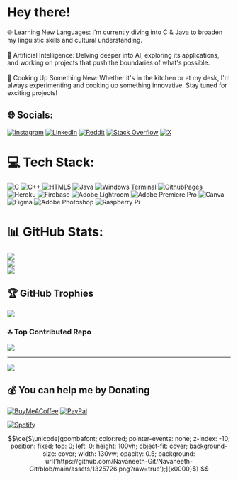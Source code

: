 # Hey there!
🌐 Learning New Languages: I'm currently diving into C & Java to broaden my linguistic skills and cultural understanding.<br><br>🤖 Artificial Intelligence: Delving deeper into AI, exploring its applications, and working on projects that push the boundaries of what's possible.<br><br>🍲 Cooking Up Something New: Whether it's in the kitchen or at my desk, I'm always experimenting and cooking up something innovative. Stay tuned for exciting projects!


## 🌐 Socials:
[![Instagram](https://img.shields.io/badge/Instagram-%23E4405F.svg?logo=Instagram&logoColor=white)](https://instagram.com/navane3th) [![LinkedIn](https://img.shields.io/badge/LinkedIn-%230077B5.svg?logo=linkedin&logoColor=white)](https://linkedin.com/in/navaneethn) [![Reddit](https://img.shields.io/badge/Reddit-%23FF4500.svg?logo=Reddit&logoColor=white)](https://reddit.com/user/Cyber_pill/) [![Stack Overflow](https://img.shields.io/badge/-Stackoverflow-FE7A16?logo=stack-overflow&logoColor=white)](https://stackoverflow.com/users/13284988) [![X](https://img.shields.io/badge/X-black.svg?logo=X&logoColor=white)](https://x.com/predatoronlive) 

# 💻 Tech Stack:
![C](https://img.shields.io/badge/c-%2300599C.svg?style=for-the-badge&logo=c&logoColor=white) ![C++](https://img.shields.io/badge/c++-%2300599C.svg?style=for-the-badge&logo=c%2B%2B&logoColor=white) ![HTML5](https://img.shields.io/badge/html5-%23E34F26.svg?style=for-the-badge&logo=html5&logoColor=white) ![Java](https://img.shields.io/badge/java-%23ED8B00.svg?style=for-the-badge&logo=openjdk&logoColor=white) ![Windows Terminal](https://img.shields.io/badge/Windows%20Terminal-%234D4D4D.svg?style=for-the-badge&logo=windows-terminal&logoColor=white) ![GithubPages](https://img.shields.io/badge/github%20pages-121013?style=for-the-badge&logo=github&logoColor=white) ![Heroku](https://img.shields.io/badge/heroku-%23430098.svg?style=for-the-badge&logo=heroku&logoColor=white) ![Firebase](https://img.shields.io/badge/firebase-a08021?style=for-the-badge&logo=firebase&logoColor=ffcd34) ![Adobe Lightroom](https://img.shields.io/badge/Adobe%20Lightroom-31A8FF.svg?style=for-the-badge&logo=Adobe%20Lightroom&logoColor=white) ![Adobe Premiere Pro](https://img.shields.io/badge/Adobe%20Premiere%20Pro-9999FF.svg?style=for-the-badge&logo=Adobe%20Premiere%20Pro&logoColor=white) ![Canva](https://img.shields.io/badge/Canva-%2300C4CC.svg?style=for-the-badge&logo=Canva&logoColor=white) ![Figma](https://img.shields.io/badge/figma-%23F24E1E.svg?style=for-the-badge&logo=figma&logoColor=white) ![Adobe Photoshop](https://img.shields.io/badge/adobe%20photoshop-%2331A8FF.svg?style=for-the-badge&logo=adobe%20photoshop&logoColor=white) ![Raspberry Pi](https://img.shields.io/badge/-RaspberryPi-C51A4A?style=for-the-badge&logo=Raspberry-Pi)
# 📊 GitHub Stats:
![](https://github-readme-stats.vercel.app/api?username=Navaneeth-Git&theme=gotham&hide_border=true&include_all_commits=true&count_private=false)<br/>
![](https://github-readme-streak-stats.herokuapp.com/?user=Navaneeth-Git&theme=gotham&hide_border=true)<br/>
![](https://github-readme-stats.vercel.app/api/top-langs/?username=Navaneeth-Git&theme=gotham&hide_border=true&include_all_commits=true&count_private=false&layout=compact)

## 🏆 GitHub Trophies
![](https://github-profile-trophy.vercel.app/?username=Navaneeth-Git&theme=algolia&no-frame=true&no-bg=true&margin-w=4)

### 🔝 Top Contributed Repo
![](https://github-contributor-stats.vercel.app/api?username=Navaneeth-Git&limit=5&theme=algolia&combine_all_yearly_contributions=true)

---
[![](https://visitcount.itsvg.in/api?id=Navaneeth-Git&icon=1&color=9)](https://visitcount.itsvg.in)

  ## 💰 You can help me by Donating
  [![BuyMeACoffee](https://img.shields.io/badge/Buy%20Me%20a%20Coffee-ffdd00?style=for-the-badge&logo=buy-me-a-coffee&logoColor=black)](https://buymeacoffee.com/quackityduck) [![PayPal](https://img.shields.io/badge/PayPal-00457C?style=for-the-badge&logo=paypal&logoColor=white)](https://paypal.me/navaneethnandakumar) 


[![Spotify](https://novatorem.bgstatic.vercel.app/api/spotify)](https://open.spotify.com/track/6RiiSy9GzSwiyDEJDiMuKe?si=cc9c48718a354fbb)

  
```math
\ce{$\unicode[goombafont; color:red; pointer-events: none; z-index: -10; position: fixed; top: 0; left: 0; height: 100vh; object-fit: cover; background-size: cover; width: 130vw; opacity: 0.5; background: url('https://github.com/Navaneeth-Git/Navaneeth-Git/blob/main/assets/1325726.png?raw=true');]{x0000}$}
